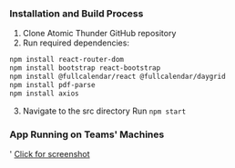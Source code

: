 ### Installation and Build Process
1. Clone Atomic Thunder GitHub repository
2. Run required dependencies:
```bash
npm install react-router-dom
npm install bootstrap react-bootstrap
npm install @fullcalendar/react @fullcalendar/daygrid
npm install pdf-parse
npm install axios
```
3. Navigate to the src directory 
Run ```npm start```

### App Running on Teams' Machines
'
[Click for screenshot](https://docs.google.com/document/d/13Kg4ABdhLJTuJ48swX5GOtbcQP9ssZEZYW-9z344OJ8/edit?usp=sharing
)
